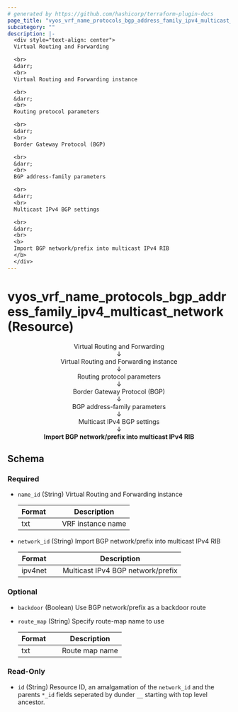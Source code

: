 ```yaml
---
# generated by https://github.com/hashicorp/terraform-plugin-docs
page_title: "vyos_vrf_name_protocols_bgp_address_family_ipv4_multicast_network Resource - vyos"
subcategory: ""
description: |-
  <div style="text-align: center">
  Virtual Routing and Forwarding

  <br>
  &darr;
  <br>
  Virtual Routing and Forwarding instance

  <br>
  &darr;
  <br>
  Routing protocol parameters

  <br>
  &darr;
  <br>
  Border Gateway Protocol (BGP)

  <br>
  &darr;
  <br>
  BGP address-family parameters

  <br>
  &darr;
  <br>
  Multicast IPv4 BGP settings

  <br>
  &darr;
  <br>
  <b>
  Import BGP network/prefix into multicast IPv4 RIB
  </b>
  </div>
---
```


# vyos_vrf_name_protocols_bgp_address_family_ipv4_multicast_network (Resource)

<div style="text-align: center">
Virtual Routing and Forwarding

<br>
&darr;
<br>
Virtual Routing and Forwarding instance

<br>
&darr;
<br>
Routing protocol parameters

<br>
&darr;
<br>
Border Gateway Protocol (BGP)

<br>
&darr;
<br>
BGP address-family parameters

<br>
&darr;
<br>
Multicast IPv4 BGP settings

<br>
&darr;
<br>
<b>
Import BGP network/prefix into multicast IPv4 RIB
</b>
</div>



<!-- schema generated by tfplugindocs -->
## Schema

### Required

- `name_id` (String) Virtual Routing and Forwarding instance

    |  Format &emsp; | Description  |
    |----------|---------------|
    |  txt  &emsp; |  VRF instance name  |
- `network_id` (String) Import BGP network/prefix into multicast IPv4 RIB

    |  Format &emsp; | Description  |
    |----------|---------------|
    |  ipv4net  &emsp; |  Multicast IPv4 BGP network/prefix  |

### Optional

- `backdoor` (Boolean) Use BGP network/prefix as a backdoor route
- `route_map` (String) Specify route-map name to use

    |  Format &emsp; | Description  |
    |----------|---------------|
    |  txt  &emsp; |  Route map name  |

### Read-Only

- `id` (String) Resource ID, an amalgamation of the `network_id` and the parents `*_id` fields seperated by dunder `__` starting with top level ancestor.
